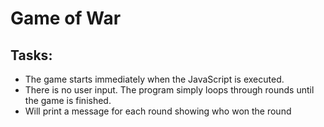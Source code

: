 # Game of War

## Tasks: 
- The game starts immediately when the JavaScript is executed. 
- There is no user input. The program simply loops through rounds until the game is finished.
- Will print a message for each round showing who won the round
